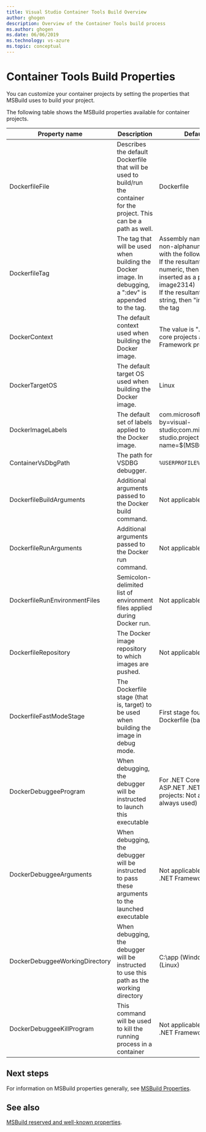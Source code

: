 ```yaml
---
title: Visual Studio Container Tools Build Overview
author: ghogen
description: Overview of the Container Tools build process
ms.author: ghogen
ms.date: 06/06/2019
ms.technology: vs-azure
ms.topic: conceptual
---
```

# Container Tools Build Properties

You can customize your container projects by setting the properties that MSBuild uses to build your project.

The following table shows the MSBuild properties available for container projects.

| Property name | Description | Default value  |
|---------------|-------------|----------------|
| DockerfileFile | Describes the default Dockerfile that will be used to build/run the container for the project. This can be a path as well. | Dockerfile |
| DockerfileTag | The tag that will be used when building the Docker image. In debugging, a ":dev" is appended to the tag. | Assembly name after stripping non-alphanumeric characters with the following rules: <br/> If the resultant tag is all numeric, then "image" is inserted as a prefix (i.e. image2314) <br/> If the resultant tag is an empty string, then "image" is used as the tag |
| DockerContext | The default context used when building the Docker image. | The value is ".." for dotnet core projects and "." for .NET Framework projects |
| DockerTargetOS | The default target OS used when building the Docker image. | Linux |
| DockerImageLabels | The default set of labels applied to the Docker image. |com.microsoft.created-by=visual-studio;com.microsoft.visual-studio.project-name=$(MSBuildProjectName) |
| ContainerVsDbgPath | The path for VSDBG debugger. | `%USERPROFILE%\vsdbg\vs2017u5` |
| DockerfileBuildArguments | Additional arguments passed to the Docker build command. | Not applicable. |
| DockerfileRunArguments | Additional arguments passed to the Docker run command. | Not applicable. |
| DockerfileRunEnvironmentFiles | Semicolon-delimited list of environment files applied during Docker run. | Not applicable. |
| DockerfileRepository | The Docker image repository to which images are pushed. | Not applicable. |
| DockerfileFastModeStage | The Dockerfile stage (that is, target) to be used when building the image in debug mode. | First stage found in the Dockerfile (base) |
| DockerDebuggeeProgram | When debugging, the debugger will be instructed to launch this executable | For .NET Core projects: dotnet, ASP.NET .NET Framework projects: Not applicable (IIS is always used) |
| DockerDebuggeeArguments | When debugging, the debugger will be instructed to pass these arguments to the launched executable | Not applicable to ASP.NET .NET Framework projects |
| DockerDebuggeeWorkingDirectory | When debugging, the debugger will be instructed to use this path as the working directory | C:\app (Windows) or /app (Linux) |
| DockerDebuggeeKillProgram | This command will be used to kill the running process in a container | Not applicable to ASP.NET .NET Framework projects |

## Next steps

For information on MSBuild properties generally, see [MSBuild Properties](../msbuild/msbuild-properties.md).

## See also

[MSBuild reserved and well-known properties](../msbuild/msbuild-reserved-and-well-known-properties.md).
